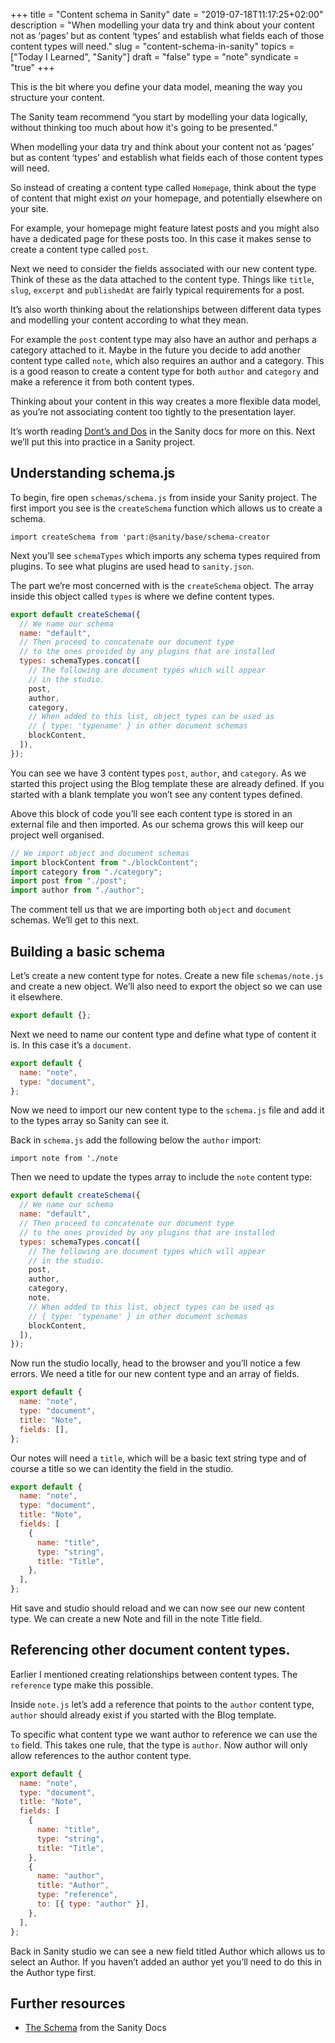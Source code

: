 +++
title = "Content schema in Sanity"
date = "2019-07-18T11:17:25+02:00"
description = "When modelling your data try and think about your content not as ‘pages’ but as content ‘types’ and establish what fields each of those content types will need."
slug = "content-schema-in-sanity"
topics = ["Today I Learned", "Sanity"]
draft = "false"
type = "note"
syndicate = "true"
+++

This is the bit where you define your data model, meaning the way you structure your content.

The Sanity team recommend “you start by modelling your data logically, without thinking too much about how it's going to be presented.”

When modelling your data try and think about your content not as ‘pages’ but as content ‘types’ and establish what fields each of those content types will need.

So instead of creating a content type called `Homepage`, think about the type of content that might exist _on_ your homepage, and potentially elsewhere on your site.

For example, your homepage might feature latest posts and you might also have a dedicated page for these posts too. In this case it makes sense to create a content type called `post`.

Next we need to consider the fields associated with our new content type. Think of these as the data attached to the content type. Things like `title`, `slug`, `excerpt` and `publishedAt` are fairly typical requirements for a post.

It’s also worth thinking about the relationships between different data types and modelling your content according to what they mean.

For example the `post` content type may also have an author and perhaps a category attached to it. Maybe in the future you decide to add another content type called `note`, which also requires an author and a category. This is a good reason to create a content type for both `author` and `category` and make a reference it from both content types.

Thinking about your content in this way creates a more flexible data model, as you’re not associating content too tightly to the presentation layer.

It’s worth reading [Dont’s and Dos](https://www.sanity.io/docs/the-schema/donts-and-dos) in the Sanity docs for more on this. Next we’ll put this into practice in a Sanity project.

## Understanding schema.js

To begin, fire open `schemas/schema.js` from inside your Sanity project. The first import you see is the `createSchema` function which allows us to create a schema.

```
import createSchema from 'part:@sanity/base/schema-creator
```

Next you’ll see `schemaTypes` which imports any schema types required from plugins. To see what plugins are used head to `sanity.json`.

The part we’re most concerned with is the `createSchema` object. The array inside this object called `types` is where we define content types.

```javascript
export default createSchema({
  // We name our schema
  name: "default",
  // Then proceed to concatenate our document type
  // to the ones provided by any plugins that are installed
  types: schemaTypes.concat([
    // The following are document types which will appear
    // in the studio.
    post,
    author,
    category,
    // When added to this list, object types can be used as
    // { type: 'typename' } in other document schemas
    blockContent,
  ]),
});
```

You can see we have 3 content types `post`, `author`, and `category`. As we started this project using the Blog template these are already defined. If you started with a blank template you won’t see any content types defined.

Above this block of code you’ll see each content type is stored in an external file and then imported. As our schema grows this will keep our project well organised.

```javascript
// We import object and document schemas
import blockContent from "./blockContent";
import category from "./category";
import post from "./post";
import author from "./author";
```

The comment tell us that we are importing both `object` and `document` schemas. We’ll get to this next.

## Building a basic schema

Let’s create a new content type for notes. Create a new file `schemas/note.js` and create a new object. We’ll also need to export the object so we can use it elsewhere.

```javascript
export default {};
```

Next we need to name our content type and define what type of content it is. In this case it’s a `document`.

```javascript
export default {
  name: "note",
  type: "document",
};
```

Now we need to import our new content type to the `schema.js` file and add it to the types array so Sanity can see it.

Back in `schema.js` add the following below the `author` import:

`import note from './note`

Then we need to update the types array to include the `note` content type:

```javascript
export default createSchema({
  // We name our schema
  name: "default",
  // Then proceed to concatenate our document type
  // to the ones provided by any plugins that are installed
  types: schemaTypes.concat([
    // The following are document types which will appear
    // in the studio.
    post,
    author,
    category,
    note,
    // When added to this list, object types can be used as
    // { type: 'typename' } in other document schemas
    blockContent,
  ]),
});
```

Now run the studio locally, head to the browser and you’ll notice a few errors. We need a title for our new content type and an array of fields.

```javascript
export default {
  name: "note",
  type: "document",
  title: "Note",
  fields: [],
};
```

Our notes will need a `title`, which will be a basic text string type and of course a title so we can identity the field in the studio.

```javascript
export default {
  name: "note",
  type: "document",
  title: "Note",
  fields: [
    {
      name: "title",
      type: "string",
      title: "Title",
    },
  ],
};
```

Hit save and studio should reload and we can now see our new content type. We can create a new Note and fill in the note Title field.

## Referencing other document content types.

Earlier I mentioned creating relationships between content types. The `reference` type make this possible.

Inside `note.js` let’s add a reference that points to the `author` content type, `author` should already exist if you started with the Blog template.

To specific what content type we want author to reference we can use the `to` field. This takes one rule, that the type is `author`. Now author will only allow references to the author content type.

```javascript
export default {
  name: "note",
  type: "document",
  title: "Note",
  fields: [
    {
      name: "title",
      type: "string",
      title: "Title",
    },
    {
      name: "author",
      title: "Author",
      type: "reference",
      to: [{ type: "author" }],
    },
  ],
};
```

Back in Sanity studio we can see a new field titled Author which allows us to select an Author. If you haven’t added an author yet you’ll need to do this in the Author type first.

## Further resources

- [The Schema](https://www.sanity.io/docs/content-studio/the-schema) from the Sanity Docs

